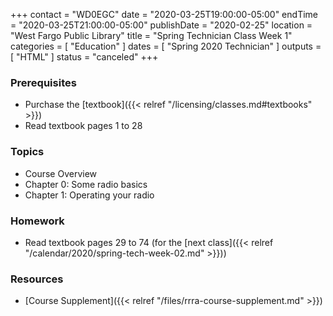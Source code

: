 +++
contact = "WD0EGC"
date = "2020-03-25T19:00:00-05:00"
endTime = "2020-03-25T21:00:00-05:00"
publishDate = "2020-02-25"
location = "West Fargo Public Library"
title = "Spring Technician Class Week 1"
categories = [ "Education" ]
dates = [ "Spring 2020 Technician" ]
outputs = [ "HTML" ]
status = "canceled"
+++

### Prerequisites

* Purchase the [textbook]({{< relref "/licensing/classes.md#textbooks" >}}) 
* Read textbook pages 1 to 28

### Topics

* Course Overview
* Chapter 0: Some radio basics
* Chapter 1: Operating your radio

### Homework

* Read textbook pages 29 to 74 (for the [next class]({{< relref "/calendar/2020/spring-tech-week-02.md" >}}))

### Resources

* [Course Supplement]({{< relref "/files/rrra-course-supplement.md" >}})
<!--* [Syllabus](/s/2xabO1oD5mbpVRh)-->

